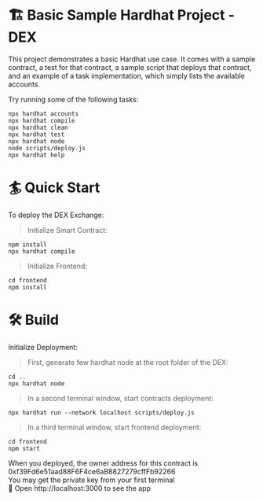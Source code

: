 # 🏗 Basic Sample Hardhat Project - DEX

This project demonstrates a basic Hardhat use case. It comes with a sample contract, a test for that contract, a sample script that deploys that contract, and an example of a task implementation, which simply lists the available accounts.

Try running some of the following tasks:

```shell
npx hardhat accounts
npx hardhat compile
npx hardhat clean
npx hardhat test
npx hardhat node
node scripts/deploy.js
npx hardhat help
```

# 🏄‍ Quick Start
To deploy the DEX Exchange:

> Initialize Smart Contract:

```shell
npm install
npx hardhat compile
```

> Initialize Frontend:

```shell
cd frontend
npm install
```

# 🛠 Build
Initialize Deployment:

> First, generate few hardhat node at the root folder of the DEX:

```shell
cd ..
npx hardhat node
```

> In a second terminal window, start contracts deployment:

```shell
npx hardhat run --network localhost scripts/deploy.js
```

> In a third terminal window, start frontend deployment:

```shell
cd frontend
npm start
```

When you deployed, the owner address for this contract is 0xf39Fd6e51aad88F6F4ce6aB8827279cffFb92266 <br />
You may get the private key from your first terminal <br />
📱 Open http://localhost:3000 to see the app